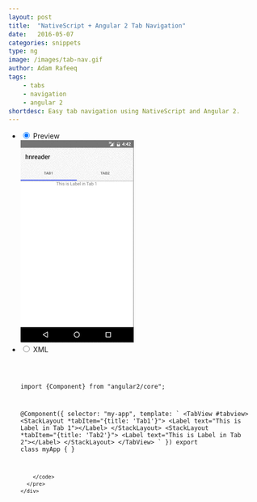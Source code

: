 ```yaml
---
layout: post
title:  "NativeScript + Angular 2 Tab Navigation"
date:   2016-05-07
categories: snippets
type: ng
image: /images/tab-nav.gif
author: Adam Rafeeq
tags: 
    - tabs
    - navigation
    - angular 2
shortdesc: Easy tab navigation using NativeScript and Angular 2. 
---
```

<ul class="tabs clearfix">
  <li>
    <input type="radio" name="tabs" id="tab1" checked />
    <label for="tab1">Preview</label>
    <div id="tab-content1" class="tab-content">
        <img src="/images/tab-nav.gif">
    </div>
  </li>
  <li>
    <input type="radio" name="tabs" id="tab2" />
    <label for="tab2">XML</label>
    <div id="tab-content2" class="tab-content">
      <pre class="language-html">
        <code>

import {Component} from &#x22;angular2/core&#x22;;

@Component({
  selector: &#x22;my-app&#x22;,
  template: &#x60;
&#x3C;TabView #tabview&#x3E;
  &#x3C;StackLayout *tabItem=&#x22;{title: &#x27;Tab1&#x27;}&#x22;&#x3E;
    &#x3C;Label text=&#x22;This is Label in Tab 1&#x22;&#x3E;&#x3C;/Label&#x3E;
  &#x3C;/StackLayout&#x3E;
  &#x3C;StackLayout *tabItem=&#x22;{title: &#x27;Tab2&#x27;}&#x22;&#x3E;
    &#x3C;Label text=&#x22;This is Label in Tab 2&#x22;&#x3E;&#x3C;/Label&#x3E;
  &#x3C;/StackLayout&#x3E;
&#x3C;/TabView&#x3E;
&#x60;
})
export class myApp {
}

        </code>
      </pre>
    </div>
  </li>
</ul>
